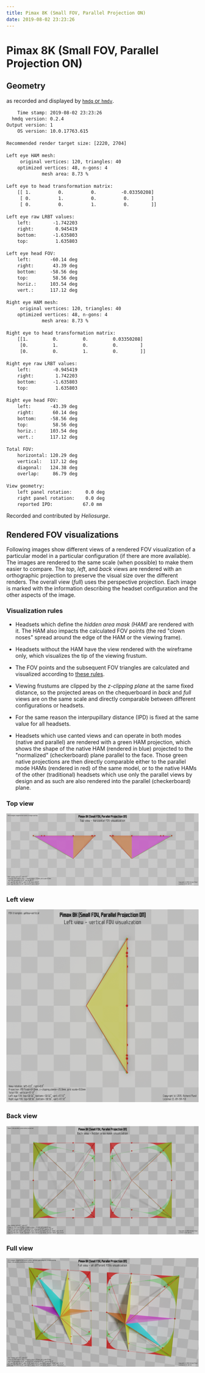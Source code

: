 ```yaml
---
title: Pimax 8K (Small FOV, Parallel Projection ON)
date: 2019-08-02 23:23:26
---
```

# Pimax 8K (Small FOV, Parallel Projection ON)

## Geometry

as recorded and displayed by [`hmdq` or `hmdv`](https://github.com/risa2000/hmdq).
```
    Time stamp: 2019-08-02 23:23:26
  hmdq version: 0.2.4
Output version: 1
    OS version: 10.0.17763.615

Recommended render target size: [2220, 2704]

Left eye HAM mesh:
     original vertices: 120, triangles: 40
    optimized vertices: 48, n-gons: 4
             mesh area: 8.73 %

Left eye to head transformation matrix:
    [[ 1.          0.          0.         -0.03350208]
     [ 0.          1.          0.          0.        ]
     [ 0.          0.          1.          0.        ]]

Left eye raw LRBT values:
    left:        -1.742203
    right:        0.945419
    bottom:      -1.635803
    top:          1.635803

Left eye head FOV:
    left:       -60.14 deg
    right:       43.39 deg
    bottom:     -58.56 deg
    top:         58.56 deg
    horiz.:     103.54 deg
    vert.:      117.12 deg

Right eye HAM mesh:
     original vertices: 120, triangles: 40
    optimized vertices: 48, n-gons: 4
             mesh area: 8.73 %

Right eye to head transformation matrix:
    [[1.         0.         0.         0.03350208]
     [0.         1.         0.         0.        ]
     [0.         0.         1.         0.        ]]

Right eye raw LRBT values:
    left:        -0.945419
    right:        1.742203
    bottom:      -1.635803
    top:          1.635803

Right eye head FOV:
    left:       -43.39 deg
    right:       60.14 deg
    bottom:     -58.56 deg
    top:         58.56 deg
    horiz.:     103.54 deg
    vert.:      117.12 deg

Total FOV:
    horizontal: 120.29 deg
    vertical:   117.12 deg
    diagonal:   124.38 deg
    overlap:     86.79 deg

View geometry:
    left panel rotation:     0.0 deg
    right panel rotation:    0.0 deg
    reported IPD:           67.0 mm

```
Recorded and contributed by _Heliosurge_.

## Rendered FOV visualizations

Following images show different views of a rendered FOV visualization of a
particular model in a particular configuration (if there are more available).
The images are rendered to the same scale (when possible) to make them easier
to compare. The _top_, _left_, and _back_ views are rendered with an
orthographic projection to preserve the visual size over the different renders.
The overall view (_full_) uses the perspective projection. Each image is marked
with the information describing the headset configuration and the other aspects
of the image.

### Visualization rules

* Headsets which define the _hidden area mask (HAM)_ are rendered with it. The
  HAM also impacts the calculated FOV points (the red "clown noses" spread
  around the edge of the HAM or the viewing frame).

* Headsets without the HAM have the view rendered with the wireframe only, which
  visualizes the tip of the viewing frustum.

* The FOV points and the subsequent FOV triangles are calculated and visualized
  according to [these
  rules](https://risa2000.github.io/vrdocs/docs/hmd_fov_calculation).

* Viewing frustums are clipped by the _z-clipping plane_ at the same fixed
  distance, so the projected areas on the chequerboard in _back_ and _full_
  views are on the same scale and directly comparable between different
  configurations or headsets.

* For the same reason the interpupillary distance (IPD) is fixed at the same
  value for all headsets.

* Headsets which use canted views and can operate in both modes (native and
  parallel) are rendered with a green HAM projection, which shows the shape of
  the native HAM (rendered in blue) projected to the "normalized"
  (checkerboard) plane parallel to the face. Those green native projections are
  then directly comparable either to the parallel mode HAMs (rendered in red)
  of the same model, or to the native HAMs of the other (traditional) headsets
  which use only the parallel views by design and as such are also rendered
  into the parallel (checkerboard) plane.

### Top view
[![Pimax 8K (Small FOV, Parallel Projection ON) - top view](../images/Pimax8K_Small_PP_top.dmx.png)](../images/Pimax8K_Small_PP_top.dmx.png)

### Left view
[![Pimax 8K (Small FOV, Parallel Projection ON) - left view](../images/Pimax8K_Small_PP_left.dmx.png)](../images/Pimax8K_Small_PP_left.dmx.png)

### Back view
[![Pimax 8K (Small FOV, Parallel Projection ON) - back view](../images/Pimax8K_Small_PP_back.dmx.png)](../images/Pimax8K_Small_PP_back.dmx.png)

### Full view
[![Pimax 8K (Small FOV, Parallel Projection ON) - full view](../images/Pimax8K_Small_PP_over.dmx.png)](../images/Pimax8K_Small_PP_over.dmx.png)

